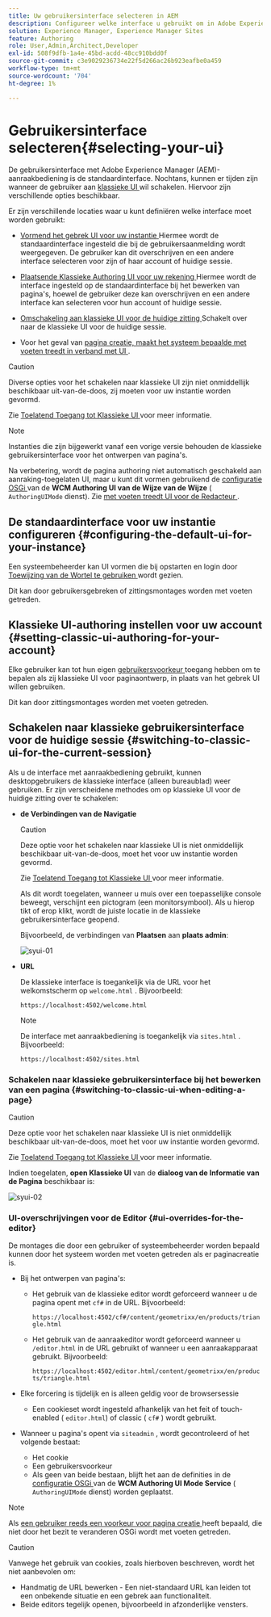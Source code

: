 ```yaml
---
title: Uw gebruikersinterface selecteren in AEM
description: Configureer welke interface u gebruikt om in Adobe Experience Manager 6.5 te werken.
solution: Experience Manager, Experience Manager Sites
feature: Authoring
role: User,Admin,Architect,Developer
exl-id: 508f9dfb-1a4e-45bd-acdd-48cc910bdd0f
source-git-commit: c3e9029236734e22f5d266ac26b923eafbe0a459
workflow-type: tm+mt
source-wordcount: '704'
ht-degree: 1%

---
```


# Gebruikersinterface selecteren{#selecting-your-ui}

De gebruikersinterface met Adobe Experience Manager (AEM)-aanraakbediening is de standaardinterface. Nochtans, kunnen er tijden zijn wanneer de gebruiker aan [ klassieke UI ](/help/sites-classic-ui-authoring/classicui.md) wil schakelen. Hiervoor zijn verschillende opties beschikbaar.

Er zijn verschillende locaties waar u kunt definiëren welke interface moet worden gebruikt:

* [ Vormend het gebrek UI voor uw instantie ](#configuring-the-default-ui-for-your-instance)
Hiermee wordt de standaardinterface ingesteld die bij de gebruikersaanmelding wordt weergegeven. De gebruiker kan dit overschrijven en een andere interface selecteren voor zijn of haar account of huidige sessie.

* [ Plaatsende Klassieke Authoring UI voor uw rekening ](/help/sites-authoring/select-ui.md#setting-classic-ui-authoring-for-your-account)
Hiermee wordt de interface ingesteld op de standaardinterface bij het bewerken van pagina&#39;s, hoewel de gebruiker deze kan overschrijven en een andere interface kan selecteren voor hun account of huidige sessie.

* [ Omschakeling aan klassieke UI voor de huidige zitting ](#switching-to-classic-ui-for-the-current-session)
Schakelt over naar de klassieke UI voor de huidige sessie.

* Voor het geval van [ pagina creatie, maakt het systeem bepaalde met voeten treedt in verband met UI ](#ui-overrides-for-the-editor).

>[!CAUTION]
>
>Diverse opties voor het schakelen naar klassieke UI zijn niet onmiddellijk beschikbaar uit-van-de-doos, zij moeten voor uw instantie worden gevormd.
>
>Zie [ Toelatend Toegang tot Klassieke UI ](/help/sites-administering/enable-classic-ui.md) voor meer informatie.

>[!NOTE]
>
>Instanties die zijn bijgewerkt vanaf een vorige versie behouden de klassieke gebruikersinterface voor het ontwerpen van pagina&#39;s.
>
>Na verbetering, wordt de pagina authoring niet automatisch geschakeld aan aanraking-toegelaten UI, maar u kunt dit vormen gebruikend de [ configuratie OSGi ](/help/sites-deploying/configuring-osgi.md) van de **WCM Authoring UI van de Wijze van de Wijze** ( `AuthoringUIMode` dienst). Zie [ met voeten treedt UI voor de Redacteur ](#ui-overrides-for-the-editor).

## De standaardinterface voor uw instantie configureren {#configuring-the-default-ui-for-your-instance}

Een systeembeheerder kan UI vormen die bij opstarten en login door [ Toewijzing van de Wortel te gebruiken ](/help/sites-deploying/osgi-configuration-settings.md#daycqrootmapping) wordt gezien.

Dit kan door gebruikersgebreken of zittingsmontages worden met voeten getreden.

## Klassieke UI-authoring instellen voor uw account {#setting-classic-ui-authoring-for-your-account}

Elke gebruiker kan tot hun eigen [ gebruikersvoorkeur ](/help/sites-authoring/user-properties.md#userpreferences) toegang hebben om te bepalen als zij klassieke UI voor paginaontwerp, in plaats van het gebrek UI willen gebruiken.

Dit kan door zittingsmontages worden met voeten getreden.

## Schakelen naar klassieke gebruikersinterface voor de huidige sessie {#switching-to-classic-ui-for-the-current-session}

Als u de interface met aanraakbediening gebruikt, kunnen desktopgebruikers de klassieke interface (alleen bureaublad) weer gebruiken. Er zijn verscheidene methodes om op klassieke UI voor de huidige zitting over te schakelen:

* **de Verbindingen van de Navigatie**

  >[!CAUTION]
  >
  >Deze optie voor het schakelen naar klassieke UI is niet onmiddellijk beschikbaar uit-van-de-doos, moet het voor uw instantie worden gevormd.
  >
  >
  >Zie [ Toelatend Toegang tot Klassieke UI ](/help/sites-administering/enable-classic-ui.md) voor meer informatie.

  Als dit wordt toegelaten, wanneer u muis over een toepasselijke console beweegt, verschijnt een pictogram (een monitorsymbool). Als u hierop tikt of erop klikt, wordt de juiste locatie in de klassieke gebruikersinterface geopend.

  Bijvoorbeeld, de verbindingen van **Plaatsen** aan **plaats admin**:

  ![ syui-01 ](assets/syui-01.png)

* **URL**

  De klassieke interface is toegankelijk via de URL voor het welkomstscherm op `welcome.html` . Bijvoorbeeld:

  `https://localhost:4502/welcome.html`

  >[!NOTE]
  >
  >De interface met aanraakbediening is toegankelijk via `sites.html` . Bijvoorbeeld:
  >
  >
  >`https://localhost:4502/sites.html`

### Schakelen naar klassieke gebruikersinterface bij het bewerken van een pagina {#switching-to-classic-ui-when-editing-a-page}

>[!CAUTION]
>
>Deze optie voor het schakelen naar klassieke UI is niet onmiddellijk beschikbaar uit-van-de-doos, moet het voor uw instantie worden gevormd.
>
>Zie [ Toelatend Toegang tot Klassieke UI ](/help/sites-administering/enable-classic-ui.md) voor meer informatie.

Indien toegelaten, **open Klassieke UI** van de **dialoog van de Informatie van de Pagina** beschikbaar is:

![ syui-02 ](assets/syui-02.png)

### UI-overschrijvingen voor de Editor {#ui-overrides-for-the-editor}

De montages die door een gebruiker of systeembeheerder worden bepaald kunnen door het systeem worden met voeten getreden als er paginacreatie is.

* Bij het ontwerpen van pagina&#39;s:

   * Het gebruik van de klassieke editor wordt geforceerd wanneer u de pagina opent met `cf#` in de URL. Bijvoorbeeld:

     `https://localhost:4502/cf#/content/geometrixx/en/products/triangle.html`

   * Het gebruik van de aanraakeditor wordt geforceerd wanneer u `/editor.html` in de URL gebruikt of wanneer u een aanraakapparaat gebruikt. Bijvoorbeeld:

     `https://localhost:4502/editor.html/content/geometrixx/en/products/triangle.html`

* Elke forcering is tijdelijk en is alleen geldig voor de browsersessie

   * Een cookieset wordt ingesteld afhankelijk van het feit of touch-enabled ( `editor.html`) of classic ( `cf#` ) wordt gebruikt.

* Wanneer u pagina&#39;s opent via `siteadmin` , wordt gecontroleerd of het volgende bestaat:

   * Het cookie
   * Een gebruikersvoorkeur
   * Als geen van beide bestaan, blijft het aan de definities in de [ configuratie OSGi ](/help/sites-deploying/configuring-osgi.md) van de **WCM Authoring UI Mode Service** ( `AuthoringUIMode` dienst) worden geplaatst.

>[!NOTE]
>
>Als [ een gebruiker reeds een voorkeur voor pagina creatie ](#settingthedefaultauthoringuiforyouraccount) heeft bepaald, die niet door het bezit te veranderen OSGi wordt met voeten getreden.

>[!CAUTION]
>
>Vanwege het gebruik van cookies, zoals hierboven beschreven, wordt het niet aanbevolen om:
>
>* Handmatig de URL bewerken - Een niet-standaard URL kan leiden tot een onbekende situatie en een gebrek aan functionaliteit.
>* Beide editors tegelijk openen, bijvoorbeeld in afzonderlijke vensters.
